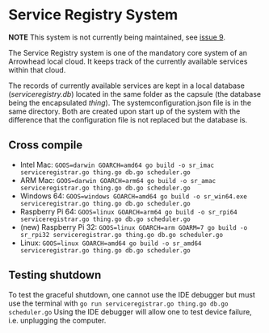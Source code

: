 # Service Registry System

**NOTE** This system is not currently being maintained, see [issue 9](https://github.com/sdoque/mbaigo/issues/9).

The Service Registry system is one of the mandatory core system of an Arrowhead local cloud.
It keeps track of the currently available services within that cloud.

The records of currently available services are kept in a local database (*serviceregistry.db*) located in the same folder as the capsule (the database being the encapsulated *thing*).
The systemconfiguration.json file is in the same directory.
Both are created upon start up of the system with the difference that the configuration file is not replaced but the database is.

## Cross compile
- Intel Mac: ```GOOS=darwin GOARCH=amd64 go build -o sr_imac serviceregistrar.go thing.go db.go scheduler.go``` 
- ARM Mac: ```GOOS=darwin GOARCH=arm64 go build -o sr_amac serviceregistrar.go thing.go db.go scheduler.go```
- Windows 64: ```GOOS=windows GOARCH=amd64 go build -o sr_win64.exe serviceregistrar.go thing.go db.go scheduler.go```
- Raspberry Pi 64: ```GOOS=linux GOARCH=arm64 go build -o sr_rpi64 serviceregistrar.go thing.go db.go scheduler.go```
- (new) Raspberry Pi 32: ```GOOS=linux GOARCH=arm GOARM=7 go build -o sr_rpi32 serviceregistrar.go thing.go db.go scheduler.go```
- Linux: ```GOOS=linux GOARCH=amd64 go build -o sr_amd64 serviceregistrar.go thing.go db.go scheduler.go```

## Testing shutdown
To test the graceful shutdown, one cannot use the IDE debugger but must use the terminal with
```go run serviceregistrar.go thing.go db.go scheduler.go```
Using the IDE debugger will allow one to test device failure, i.e. unplugging the computer.